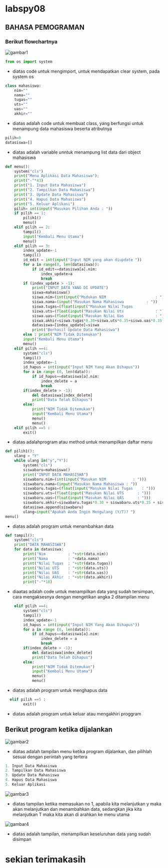 # labspy08
## BAHASA PEMOGRAMAN
### Berikut flowchartnya
![gambar1](ss/ss1.png)
```python
from os import system
```
- diatas code untuk mengimport, untuk mendapatkan clear system, pada system os
```python
class mahasiswa:   
    nim=""
    nama=""
    tugas=""
    uts=""
    uas=""
    akhir=""
```
- diatas adalah code untuk membuat class, yang berfungsi untuk menampung data mahasiswa beserta atributnya

```python
pilih=0
datasiswa=[]
```
- diatas adalah variable unntuk menampung list data dari object mahasiswa

```python
def menu():
    system("cls")
    print("Menu Aplikasi Data Mahasiswa");
    print("-"*43)
    print("1. Input Data Mahasiswa")
    print("2. Tampilkan Data Mahasiswa")
    print("3. Update Data Mahasiswa")
    print("4. Hapus Data Mahasiswa")
    print("5. Keluar Aplikasi")
    pilih= int(input("Masukan Pilihan Anda : "))
    if pilih == 1:
        pilih1()
        menu()
    elif pilih == 2:
        tampil()
        input("Kembali Menu Utama")
        menu()
    elif pilih == 3:
        index_update=-1
        tampil()
        id_edit = int(input("Input NIM yang akan diupdate "))
        for a in range(0, len(datasiswa)):
            if id_edit==datasiswa[a].nim:
                index_update=a
                break
        if (index_update > -1):
            print("INPUT DATA YANG DI UPDATE")
            siswa=mahasiswa()
            siswa.nim=(int(input("Msdukan NIM                      : ")))
            siswa.nama=(input("Masukan Nama Mahasiswa          : "))
            siswa.tugas=(float(input("Masukan Nilai Tugas              : ")))
            siswa.uts=(float(input("Masukan Nilai Uts              : ")))
            siswa.uas=(float(input("Masukan Nilai Uas              : ")))
            siswa.akhir=siswa.tugas*0.30+siswa.uts*0.35+siswa.uas*0.35
            datasiswa=[index_update]=siswa
            print("Berhasil Update Data Mahasiswa")
        else : print("NIM Tidak Ditemukan")
        input("Kembali Menu Utama")
        menu()
    elif pilih ==4:
        system("cls")
        tampil()
        index_update=-1
        id_hapus = int(input("Input NIM Yang Akan Dihapus"))
        for a in range (0, len(data)):
            if id_hapus==datasiswa[a].nim:
                index_delete = a
                break
        if(index_delete > -1):
            del datasiswa[index_delete]
            print("Data Telah Dihapus")
        else: 
            print("NIM Tidak Ditemukan")
            input("Kembali Menu Utama")
            menu()
            menu()
    elif pilih ==5 :
        exit()
```
- diatas adalahprogram atau method untuk menampilkan daftar menu 
```python
def pilih1():
    ulang = "Y"
    while ulang in("y","Y"):
        system("cls")
        siswabaru=mahasiswa()
        print("INPUT DATA MAHASISWA")
        siswabaru.nim=(int(input("Masukan NIM            : ")))
        siswabaru.nama=(input("Masukan Nama Mahasiswa : "))
        siswabaru.tugas=(float(input("Masukan Nilai Tugas    : ")))
        siswabaru.uts=(float(input("Masukan Nilai UTS      : ")))
        siswabaru.uas=(float(input("Masukan Nilai UAS      : ")))
        siswabaru.akhir=siswabaru.tugas*0.30 + siswabaru.uts*0.35 + siswabaru.uas*0.35
        datasiswa.append(siswabaru)
        ulang=input("Apakah Anda Ingin Mengulang (Y/T)? ")
menu()
```
- diatas adalah program untuk menambahkan data

```python
def tampil():
    system("cls")
    print("DATA MAHASISWA")
    for data in datasiswa:
        print("Nim          : "+str(data.nim)) 
        print("Nama         : "+data.nama)
        print("Nilai Tugas  : "+str(data.tugas))
        print("Nilai UTS    : "+str(data.uts))
        print("Nilai UAS    : "+str(data.uas))
        print("Nilai Akhir  : "+str(data.akhir))
        print("-"*18)
```
- diaatas adalah code untuk menampilkan data yang sudah tersimpan, cara mengaksesnya dengan mengetikan angka 2 ditampilan menu

```python
    elif pilih ==4:
        system("cls")
        tampil()
        index_update=-1
        id_hapus = int(input("Input NIM Yang Akan Dihapus"))
        for a in range (0, len(data)):
            if id_hapus==datasiswa[a].nim:
                index_delete = a
                break
        if(index_delete > -1):
            del datasiswa[index_delete]
            print("Data Telah Dihapus")
        else: 
            print("NIM Tidak Ditemukan")
            input("Kembali Menu Utama")
            menu()
            menu()
```
- diatas adalah program untuk menghapus data 
```python
  elif pilih ==5 :
        exit()
```
- diatas adalah program untuk keluar atau mengakhiri proggram
## Berikut program ketika dijalankan

![gambar2](ss/ss2.png)

- diatas adalah tampilan menu ketika program dijalankan, dan pilihlah sesuai dengan perintah yang tertera

```python
1. Input Data Mahasiswa
2. Tampilkan Data Mahasiswa
3. Update Data Mahasiswa
4. Hapus Data Mahasiswa
5. Keluar Aplikasi
```

![gambar3](ss/ss3.png)

- diatas tampilan ketika memasukan no 1, apabila kita melanjutkan y maka akan melanjutkan dan menambahkan data, sedangkan jika kita melanjutkan T maka kita akan di arahkan ke menu utama

![gambar4](ss/ss4.png)

- diatas adalah tampilan, menampilkan keseluruhan data yang sudah disimpan

# sekian terimakasih